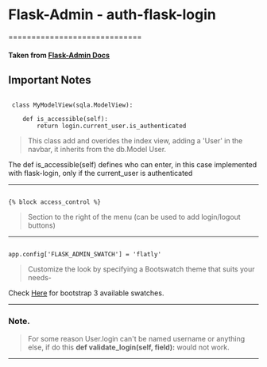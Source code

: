 # Flask-Admin - auth-flask-login
=============================

#### Taken from [Flask-Admin Docs](#https://github.com/flask-admin/flask-admin/blob/master/examples/auth-flask-login/app.py)



## Important Notes

```

 class MyModelView(sqla.ModelView):

    def is_accessible(self):
        return login.current_user.is_authenticated

```

> This class add and overides the index view, adding a 'User' in the navbar, it inherits from the db.Model User.

The def is_accessible(self) defines who can enter, in this case implemented with flask-login, only if the current_user is authenticated

----------------------------------

```

{% block access_control %}

```

> Section to the right of the menu (can be used to add login/logout buttons)

----------------------------------

```

app.config['FLASK_ADMIN_SWATCH'] = 'flatly'

```

> Customize the look by specifying a Bootswatch theme that suits your needs- 

Check [Here](#http://bootswatch.com/3/) for bootstrap 3 available swatches.

----------------------------------


### Note.

> For some reason User.login can't be named username or anything else, if do this  **def validate_login(self, field):** would not work.

----------------------------------

        


